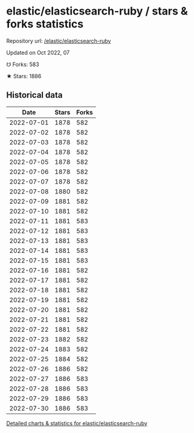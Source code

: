 # elastic/elasticsearch-ruby / stars & forks statistics

Repository url: [/elastic/elasticsearch-ruby](https://github.com/elastic/elasticsearch-ruby)

Updated on Oct 2022, 07

☋ Forks: 583

★ Stars: 1886

## Historical data
| Date | Stars | Forks |
|------|-------|-------|
| 2022-07-01 | 1878 | 582 | 
| 2022-07-02 | 1878 | 582 | 
| 2022-07-03 | 1878 | 582 | 
| 2022-07-04 | 1878 | 582 | 
| 2022-07-05 | 1878 | 582 | 
| 2022-07-06 | 1878 | 582 | 
| 2022-07-07 | 1878 | 582 | 
| 2022-07-08 | 1880 | 582 | 
| 2022-07-09 | 1881 | 582 | 
| 2022-07-10 | 1881 | 582 | 
| 2022-07-11 | 1881 | 583 | 
| 2022-07-12 | 1881 | 583 | 
| 2022-07-13 | 1881 | 583 | 
| 2022-07-14 | 1881 | 583 | 
| 2022-07-15 | 1881 | 583 | 
| 2022-07-16 | 1881 | 582 | 
| 2022-07-17 | 1881 | 582 | 
| 2022-07-18 | 1881 | 582 | 
| 2022-07-19 | 1881 | 582 | 
| 2022-07-20 | 1881 | 582 | 
| 2022-07-21 | 1881 | 582 | 
| 2022-07-22 | 1881 | 582 | 
| 2022-07-23 | 1882 | 582 | 
| 2022-07-24 | 1883 | 582 | 
| 2022-07-25 | 1884 | 582 | 
| 2022-07-26 | 1886 | 582 | 
| 2022-07-27 | 1886 | 583 | 
| 2022-07-28 | 1886 | 583 | 
| 2022-07-29 | 1886 | 583 | 
| 2022-07-30 | 1886 | 583 | 


[Detailed charts & statistics for elastic/elasticsearch-ruby](https://reviewgithub.com/rep/elastic/elasticsearch-ruby)
